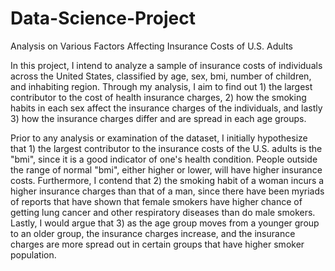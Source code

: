 # Data-Science-Project
Analysis on Various Factors Affecting Insurance Costs of U.S. Adults 

In this project, I intend to analyze a sample of insurance costs of individuals across the United States, classified by age, sex, bmi, number of children, and inhabiting region. Through my analysis, I aim to find out 1) the largest contributor to the cost of health insurance charges, 2) how the smoking habits in each sex affect the insurance charges of the individuals, and lastly 3) how the insurance charges differ and are spread in each age groups. 

Prior to any analysis or examination of the dataset, I initially hypothesize that 1) the largest contributor to the insurance costs of the U.S. adults is the "bmi", since it is a good indicator of one's health condition. People outside the range of normal "bmi", either higher or lower, will have higher insurance costs. Furthermore, I contend that 2) the smoking habit of a woman incurs a higher insurance charges than that of a man, since there have been myriads of reports that have shown that female smokers have higher chance of getting lung cancer and other respiratory diseases than do male smokers. Lastly, I would argue that 3) as the age group moves from a younger group to an older group, the insurance charges increase, and the insurance charges are more spread out in certain groups that have higher smoker population. 
